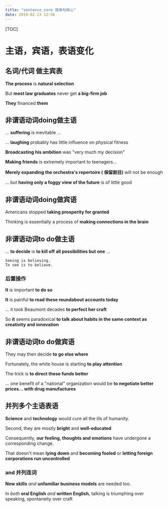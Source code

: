 ```yaml
---
title: "sentence_core 简单句核心"
date: 2019-02-23 12:56
---
```



[TOC]



# 主语，宾语，表语变化



## 名词/代词 做主宾表

**The process** is **natural selection**

But **most law graduates** never get **a big-firm  job**

**They** financed **them**



## 非谓语动词doing做主语

... **suffering** is inevitable ...

... **laughing** probably has little influence on physical fitness

**Broadcasting his ambition** was "very much my decision"

**Making friends** is extremely important to teenagers...

**Merely expanding the orchestra's repertoire ( 保留剧目)**  will not be enough

... but **having only a foggy view of the future** is of little good



## 非谓语动词doing做宾语

Americans stopped **taking prosperity for granted**

Thinking is essentially a process of **making connections in the brain**





## 非谓语动词to do做主语

... **to decide** is **to kill off all possibilities but one** ...

```
Seeing is believing.
To see is to believe.
```



### 后置操作

**It** is important **to do so**

**It** is painful **to read these roundabout accounts today**

... it took Beaumont decades **to perfect her craft**

So **it** seems paradoxical **to talk about habits in the same context as creativity and innovation**



## 非谓语动词to do做宾语

They may then decide **to go else where**

Fortunately, the white house is starting **to play attention**

The trick is **to direct these funds better**

... one benefit of a "national" organization would be **to negotiate better prices... with drug manufactures**



## 并列多个主语表语

**Science** and **technology** would cure all the ills of humanity.

Second, they are mostly **bright** and **well-educated**

Consequently, **our feeling, thoughts and emotions** have undergone a corresponding change.

That doesn't mean **lying down** and **becoming fooled** or **letting foreign corporations run uncontrolled**



### and 并列连词

**New skills** *and* **unfamiliar business models** are needed too.

In *both* **oral English** *and* **written English**, talking is triumphing over speaking, spontaneity over craft

